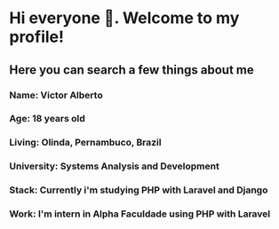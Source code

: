 <!--
### Hi there 👋
**victoralberto/victoralberto** is a ✨ _special_ ✨ repository because its `README.md` (this file) appears on your GitHub profile.

Here are some ideas to get you started:

- 🔭 I’m currently working on ...
- 🌱 I’m currently learning ...
- 👯 I’m looking to collaborate on ...
- 🤔 I’m looking for help with ...
- 💬 Ask me about ...
- 📫 How to reach me: ...
- 😄 Pronouns: ...
- ⚡ Fun fact: ...
-->

# Hi everyone 👋. Welcome to my profile!

## Here you can search a few things about me

### Name: Victor Alberto
### Age: 18 years old
### Living: Olinda, Pernambuco, Brazil
### University: Systems Analysis and Development
### Stack: Currently i'm studying PHP with Laravel and Django
### Work: I'm intern in Alpha Faculdade using PHP with Laravel
